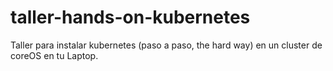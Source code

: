 # taller-hands-on-kubernetes
Taller para instalar kubernetes (paso a paso, the hard way) en un cluster de coreOS en tu Laptop.
